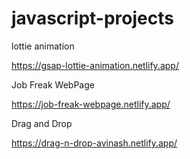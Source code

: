 # javascript-projects

lottie animation

   https://gsap-lottie-animation.netlify.app/

Job Freak WebPage

  https://job-freak-webpage.netlify.app/

Drag and Drop

   https://drag-n-drop-avinash.netlify.app/
